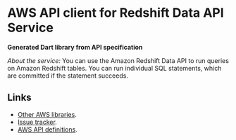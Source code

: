 # AWS API client for Redshift Data API Service

**Generated Dart library from API specification**

*About the service:*
You can use the Amazon Redshift Data API to run queries on Amazon Redshift
tables. You can run individual SQL statements, which are committed if the
statement succeeds.

## Links

- [Other AWS libraries](https://github.com/agilord/aws_client/tree/master/generated).
- [Issue tracker](https://github.com/agilord/aws_client/issues).
- [AWS API definitions](https://github.com/aws/aws-sdk-js/tree/master/apis).
